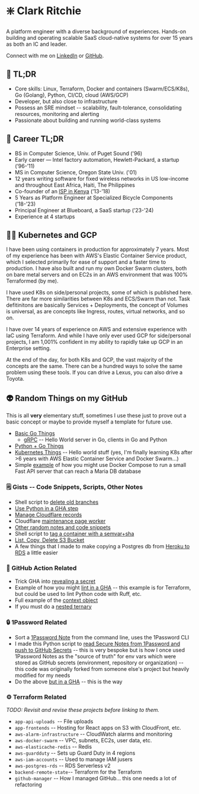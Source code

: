 # ❇️ Clark Ritchie

A platform engineer with a diverse background of experiences.  Hands-on building and operating scalable SaaS cloud-native systems for over 15 years as both an IC and leader.

Connect with me on [LinkedIn](https://www.linkedin.com/in/clarkritchie) or [GitHub](https://www.github.com/clarkritchie).

## 💬 TL;DR

- Core skills:  Linux, Terraform, Docker and containers (Swarm/ECS/K8s), Go (Golang), Python, CI/CD, cloud (AWS/GCP)
- Developer, but also close to infrastructure
- Possess an SRE mindset -- scalability, fault-tolerance, consolidating resources, monitoring and alerting
- Passionate about building and running world-class systems

## 📌 Career TL;DR

- BS in Computer Science, Univ. of Puget Sound ('96)
- Early career — Intel factory automation, Hewlett-Packard, a startup (’96-’11)
- MS in Computer Science, Oregon State Univ. ('01)
- 12 years writing software for fixed wireless networks in US low-income and throughout East Africa, Haiti, The Philippines
- Co-founder of an [ISP in Kenya](https://pitchbook.com/profiles/company/113840-47) (’13-’18)
- 5 Years as Platform Engineer at Specialized Bicycle Components (’18-’23)
- Principal Engineer at Blueboard, a SaaS startup (’23-’24)
- Experience at 4 startups

## 💪🏼 Kubernetes and GCP

I have been using containers in production for approximately 7 years.  Most of my experience has been with AWS's Elastic Container Service product, which I selected primarily for ease of support and a faster time to production.  I have also built and run my own Docker Swarm clusters, both on bare metal servers and on EC2s in an AWS environment that was 100% Terraformed (by me).

I have used K8s on side/personal projects, some of which is published here.  There are far more similarities between K8s and ECS/Swarm than not.  Task defitinitons are basically Services + Deployments, the concept of Volumes is universal, as are concepts like Ingress, routes, virtual networks, and so on.

I have over 14 years of experience on AWS and extensive experience with IaC using Terraform.  And while I have only ever used GCP for side/personal projects, I am 1,001% confident in my ability to rapidly take up GCP in an Enterprise setting.

At the end of the day, for both K8s and GCP, the vast majority of the concepts are the same. There can be a hundred ways to solve the same problem using these tools.  If you can drive a Lexus, you can also drive a Toyota.

## 👽 Random Things on my GitHub

This is all **very** elementary stuff, sometimes I use these just to prove out a basic concept or maybe to provide myself a template for future use.

- [Basic Go Things](https://github.com/clarkritchie/basic-go-things)
  - [gRPC](https://github.com/clarkritchie/basic-go-things/tree/main/grpc) -- Hello World server in Go, clients in Go and Python
- [Python + Go Things](https://github.com/clarkritchie/python-go-things)
- [Kubernetes Things](https://github.com/clarkritchie/k8s-things) -- Hello world stuff (yes, I'm finally learning K8s after >6 years with AWS Elastic Container Service and Docker Swarm...)
- Simple [example](https://github.com/clarkritchie/pizza-store-app) of how you might use Docker Compose to run a small Fast API server that can reach a Maria DB database

### 🗒️ Gists -- Code Snippets, Scripts, Other Notes

- Shell script to [delete old branches](https://gist.github.com/clarkritchie/6be7d3d8fec96901002b01df2eaafb6e)
- [Use Python in a GHA step](https://gist.github.com/clarkritchie/a347d3fe9c72f47d9ece95f4dda38536)
- [Manage Cloudflare records](https://gist.github.com/clarkritchie/f518f5f7a8fb889f9fa9f87e7574cbe4)
- Cloudflare [maintenance page worker](https://gist.github.com/clarkritchie/31aa63566ac388332cb2a6275a40396d)
- [Other random notes and code snippets](https://gist.github.com/clarkritchie)
- Shell script to [tag a container with a semvar+sha](https://gist.github.com/clarkritchie/600297e23a05a629664bfbff20d03b51)
- [List, Copy, Delete S3 Bucket](https://gist.github.com/clarkritchie/fdce6b1a365ce176040bc8e7fca3a0c7)
- A few things that I made to make copying a Postgres db from [Heroku to RDS](https://github.com/clarkritchie/heroku-to-rds) a little easier

### 🤖 GitHub Action Related

- Trick GHA into [revealing a secret](https://gist.github.com/clarkritchie/def05211e6dd0ec6a8e1edd48f0f822b)
- Example of how you might [lint in a GHA](https://gist.github.com/clarkritchie/2f935597b9398a34380e8c9a90005b6f) -- this example is for Terraform, but could be used to lint Python code with Ruff, etc.
- Full example of the [context object](https://gist.github.com/clarkritchie/b84937c0c83bcf1de9f25ca63bcaf77a)
- If you must do a [nested ternary](https://gist.github.com/clarkritchie/d3c35a9feeec5ed62ddbb38172ee62c2)

### 🔒️ 1Password Related

- Sort a [1Password Note](https://gist.github.com/clarkritchie/1e223f3cd3657cd00722be52f4249c1a) from the command line, uses the 1Password CLI
- I made this Python script to [read Secure Notes from 1Password and push to GitHub Secrets](https://github.com/clarkritchie/1pw-github-secrets) -- this is very bespoke but is how I once used 1Password Notes as the "source of truth" for env vars which were stored as GitHub secrets (environment, repository or organization) -- this code was originally forked from someone else's project but heavily modified for my needs
- Do the above [but in a GHA](https://gist.github.com/clarkritchie/843c54c66af0833d05a88ab6fd84a544) -- this is the way

### ⚙️ Terraform Related

_TODO:  Revisit and revise these projects before linking to them._

- `app-api-uploads `-- File uploads
- `app-frontends` -- Hosting for React apps on S3 with CloudFront, etc.
- `aws-alarm-infrastructure` -- CloudWatch alarms and monitoring
- `aws-docker-swarm` -- VPC, subnets, EC2s, user data, etc.
- `aws-elasticache-redis` -- Redis
- `aws-guardduty` -- Sets up Guard Duty in 4 regions
- `aws-iam-accounts` -- Used to manage IAM jusers
- `aws-postgres-rds` -- RDS Serverless v2
- `backend-remote-state`-- Terraform for the Terraform
- `github-manager` -- How I managed GitHub... this one needs a lot of refactoring
